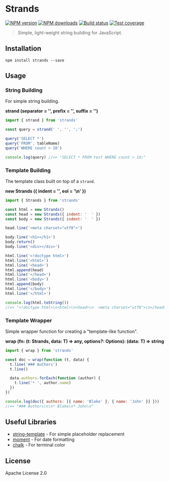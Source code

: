 # Strands

[![NPM version][npm-image]][npm-url]
[![NPM downloads][downloads-image]][downloads-url]
[![Build status][travis-image]][travis-url]
[![Test coverage][coveralls-image]][coveralls-url]

> Simple, light-weight string building for JavaScript.

## Installation

```
npm install strands --save
```

## Usage

### String Building

For simple string building.

**strand (separator = '', prefix = '', suffix = '')**

```js
import { strand } from 'strands'

const query = strand(' ', '', ';')

query('SELECT *')
query('FROM', tableName)
query('WHERE count > 10')

console.log(query) //=> "SELECT * FROM test WHERE count > 10;"
```

### Template Building

The template class built on top of a `strand`.

**new Strands ({ indent = '', eol = '\n' })**

```js
import { Strands } from 'strands'

const html = new Strands()
const head = new Strands({ indent: '  ' })
const body = new Strands({ indent: '  ' })

head.line('<meta charset="utf8">')

body.line('<h1></h1>')
body.return()
body.line('<div></div>')

html.line('<!doctype html>')
html.line('<html>')
html.line('<head>')
html.append(head)
html.line('</head>')
html.line('<body>')
html.append(body)
html.line('</body>')
html.line('</html>')

console.log(html.toString())
//=> "<!doctype html>\n<html>\n<head>\n  <meta charset="utf8">\n</head>\n<body>\n  <h1></h1>\n\n  <div></div>\n</body>\n</html>\n"
```

### Template Wrapper

Simple wrapper function for creating a "template-like function".

**wrap <T> (fn: (t: Strands, data: T) => any, options?: Options): (data: T) => string**

```js
import { wrap } from 'strands'

const doc = wrap(function (t, data) {
  t.line('### Authors')
  t.line()

  data.authors.forEach(function (author) {
    t.line('* ', author.name)
  })
})

console.log(doc({ authors: [{ name: 'Blake' }, { name: 'John' }] }))
//=> "### Authors\n\n* Blake\n* John\n"
```

## Useful Libraries

* [string-template](https://www.npmjs.com/package/string-template) - For simple placeholder replacement
* [moment](https://www.npmjs.com/package/moment) - For date formatting
* [chalk](https://www.npmjs.com/package/chalk) - For terminal color

## License

Apache License 2.0

[npm-image]: https://img.shields.io/npm/v/strands.svg?style=flat
[npm-url]: https://npmjs.org/package/strands
[downloads-image]: https://img.shields.io/npm/dm/strands.svg?style=flat
[downloads-url]: https://npmjs.org/package/strands
[travis-image]: https://img.shields.io/travis/mulesoft-labs/node-strands.svg?style=flat
[travis-url]: https://travis-ci.org/mulesoft-labs/node-strands
[coveralls-image]: https://img.shields.io/coveralls/mulesoft-labs/node-strands.svg?style=flat
[coveralls-url]: https://coveralls.io/r/mulesoft-labs/node-strands?branch=master
